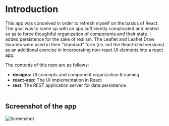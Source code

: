 # Introduction

This app was conceived in order to refresh myself on the basics of React. The goal was to come up with an app sufficiently complicated and nested so as to force thoughtful organization of components and their state. I added persistence for the sake of realism. The Leaflet and Leaflet Draw libraries were used in their "standard" form (i.e. not the React-ized versions) as an additional exercise in incorporating non-react UI elements into a react app.

The contents of this repo are as follows:
- **designs:** UI concepts and component organization & naming
- **react-app:** The UI implementation in React
- **rest:** The REST application server for data persistence
<br/><br/>
## Screenshot of the app
![Screenshot](https://user-images.githubusercontent.com/41969079/145324982-99aa9f8f-1b27-45a2-83b6-b04ca170fa2b.png)
